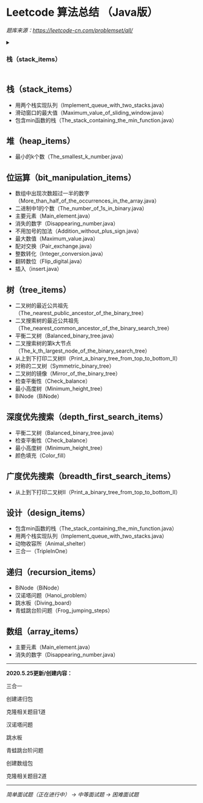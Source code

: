 # Leetcode 算法总结 （Java版）

*题库来源：https://leetcode-cn.com/problemset/all/*

<details>
    <summary><h3>栈（stack_items）<h3></summary>
    用两个栈实现队列（Implement_queue_with_two_stacks.java）<br/>
	  滑动窗口的最大值（Maximum_value_of_sliding_window.java）<br/>
	  包含min函数的栈（The_stack_containing_the_min_function.java）<br/>
</details>

## 栈（stack_items）

- 用两个栈实现队列（Implement_queue_with_two_stacks.java）
- 滑动窗口的最大值（Maximum_value_of_sliding_window.java）
- 包含min函数的栈（The_stack_containing_the_min_function.java）

## 堆（heap_items）

- 最小的k个数（The_smallest_k_number.java）

## 位运算（bit_manipulation_items）

- 数组中出现次数超过一半的数字（More_than_half_of_the_occurrences_in_the_array.java）
- 二进制中1的个数（The_number_of_1s_in_binary.java）
- 主要元素（Main_element.java）
- 消失的数字（Disappearing_number.java）
- 不用加号的加法（Addition_without_plus_sign.java）
- 最大数值（Maximum_value.java）
- 配对交换（Pair_exchange.java）
- 整数转化（Integer_conversion.java）
- 翻转数位（Flip_digital.java）
- 插入（insert.java）

## 树（tree_items）

- 二叉树的最近公共祖先（The_nearest_public_ancestor_of_the_binary_tree）
- 二叉搜索树的最近公共祖先（The_nearest_common_ancestor_of_the_binary_search_tree）
- 平衡二叉树（Balanced_binary_tree.java）
- 二叉搜索树的第k大节点（The_k_th_largest_node_of_the_binary_search_tree）
- 从上到下打印二叉树II（Print_a_binary_tree_from_top_to_bottom_II）
- 对称的二叉树（Symmetric_binary_tree）
- 二叉树的镜像（Mirror_of_the_binary_tree）
- 检查平衡性（Check_balance）
- 最小高度树（Minimum_height_tree）
- BiNode（BiNode）

## 深度优先搜索（depth_first_search_items）

- 平衡二叉树（Balanced_binary_tree.java）
- 检查平衡性（Check_balance）
- 最小高度树（Minimum_height_tree）
- 颜色填充（Color_fill）

## 广度优先搜索（breadth_first_search_items）

- 从上到下打印二叉树II（Print_a_binary_tree_from_top_to_bottom_II）

## 设计（design_items）

- 包含min函数的栈（The_stack_containing_the_min_function.java）
- 用两个栈实现队列（Implement_queue_with_two_stacks.java）
- 动物收容所（Animal_shelter）
- 三合一（TripleInOne）

## 递归（recursion_items）

- BiNode（BiNode）
- 汉诺塔问题（Hanoi_problem）
- 跳水板（Diving_board）
- 青蛙跳台阶问题（Frog_jumping_steps）

## 数组（array_items）

- 主要元素（Main_element.java）
- 消失的数字（Disappearing_number.java）

------

**2020.5.25更新/创建内容：**

三合一

创建递归包

克隆相关题目1道

汉诺塔问题

跳水板

青蛙跳台阶问题

创建数组包

克隆相关题目2道

------

*简单面试题（正在进行中） -> 中等面试题 -> 困难面试题*
